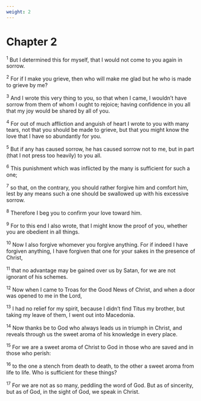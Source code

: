 ```yaml
---
weight: 2
---
```


# Chapter 2

<sup>1</sup> But I determined this for myself, that I would not come to you again in sorrow. 

<sup>2</sup> For if I make you grieve, then who will make me glad but he who is made to grieve by me? 

<sup>3</sup> And I wrote this very thing to you, so that when I came, I wouldn’t have sorrow from them of whom I ought to rejoice; having confidence in you all that my joy would be shared by all of you. 

<sup>4</sup> For out of much affliction and anguish of heart I wrote to you with many tears, not that you should be made to grieve, but that you might know the love that I have so abundantly for you. 

<sup>5</sup> But if any has caused sorrow, he has caused sorrow not to me, but in part (that I not press too heavily) to you all. 

<sup>6</sup> This punishment which was inflicted by the many is sufficient for such a one; 

<sup>7</sup> so that, on the contrary, you should rather forgive him and comfort him, lest by any means such a one should be swallowed up with his excessive sorrow. 

<sup>8</sup> Therefore I beg you to confirm your love toward him. 

<sup>9</sup> For to this end I also wrote, that I might know the proof of you, whether you are obedient in all things. 

<sup>10</sup> Now I also forgive whomever you forgive anything. For if indeed I have forgiven anything, I have forgiven that one for your sakes in the presence of Christ, 

<sup>11</sup> that no advantage may be gained over us by Satan, for we are not ignorant of his schemes. 

<sup>12</sup> Now when I came to Troas for the Good News of Christ, and when a door was opened to me in the Lord, 

<sup>13</sup> I had no relief for my spirit, because I didn’t find Titus my brother, but taking my leave of them, I went out into Macedonia. 

<sup>14</sup> Now thanks be to God who always leads us in triumph in Christ, and reveals through us the sweet aroma of his knowledge in every place. 

<sup>15</sup> For we are a sweet aroma of Christ to God in those who are saved and in those who perish: 

<sup>16</sup> to the one a stench from death to death, to the other a sweet aroma from life to life. Who is sufficient for these things? 

<sup>17</sup> For we are not as so many, peddling the word of God. But as of sincerity, but as of God, in the sight of God, we speak in Christ. 


